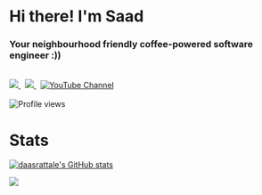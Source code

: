 
# Hi there! I'm Saad
### Your neighbourhood friendly coffee-powered software engineer :))
<br/>

<a href="https://www.twitter.com/daasrattale" target="_blank" rel="noreferrer">
  <img src="https://img.shields.io/twitter/follow/daasrattale?logo=x&style=for-the-badge&color=0891b2&labelColor=1c1917" />
</a>
&nbsp;

<a href="https://www.github.com/daasrattale" target="_blank" rel="noreferrer">
  <img src="https://img.shields.io/github/followers/daasrattale?logo=github&style=for-the-badge&color=0891b2&labelColor=1c1917" />
</a>
&nbsp;
<a href="https://www.github.com/daasrattale" target="_blank" rel="noreferrer">
    <img alt="YouTube Channel" src="https://img.shields.io/youtube/channel/subscribers/UCaBUreb_CBsoNbxJC-obHnA?logo=youtube&style=for-the-badge&color=0891b2&labelColor=1c1917">
</a>
<br/>
<br/>

<img alt="Profile views" src="https://komarev.com/ghpvc/?username=daasrattale&color=blue?&style=for-the-badge&color=0891b2&labelColor=1c1917">


# Stats

<a href="http://www.github.com/daasrattale"><img src="https://github-readme-stats.vercel.app/api?username=daasrattale&show_icons=true&hide=prs,issues,contribs&count_private=true&title_color=0891b2&text_color=ffffff&icon_color=0891b2&bg_color=1c1917&hide_border=true&show_icons=true" alt="daasrattale's GitHub stats" /></a>

<a href="http://www.github.com/daasrattale"><img src="https://github-readme-streak-stats.herokuapp.com/?user=daasrattale&stroke=ffffff&background=1c1917&ring=0891b2&fire=0891b2&currStreakNum=ffffff&currStreakLabel=0891b2&sideNums=ffffff&sideLabels=ffffff&dates=ffffff&hide_border=true" /></a>

